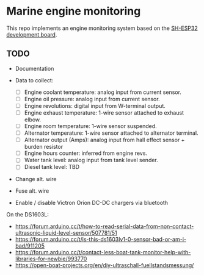 # Marine engine monitoring

This repo implements an engine monitoring system based on the [SH-ESP32 development board](https://docs.hatlabs.fi/sh-esp32/).

## TODO

- Documentation
- Data to collect:

  - [ ] Engine coolant temperature: analog input from current sensor.
  - [ ] Engine oil pressure: analog input from current sensor.
  - [ ] Engine revolutions: digital input from W-terminal output.
  - [ ] Engine exhaust temperature: 1-wire sensor attached to exhaust elbow.
  - [ ] Engine room temperature: 1-wire sensor suspended.
  - [ ] Alternator temperature: 1-wire sensor attached to alternator terminal.
  - [ ] Alternator output (Amps): analog input from hall effect sensor + burden resistor
  - [ ] Engine hours counter: inferred from engine revs.
  - [ ] Water tank level: analog input from tank level sender.
  - [ ] Diesel tank level: TBD

- Change alt. wire
- Fuse alt. wire
- Enable / disable Victron Orion DC-DC chargers via bluetooth


On the DS1603L: 
- https://forum.arduino.cc/t/how-to-read-serial-data-from-non-contact-ultrasonic-liquid-level-sensor/507781/51
- https://forum.arduino.cc/t/is-this-ds1603lv1-0-sensor-bad-or-am-i-bad/911205
- https://forum.arduino.cc/t/contact-less-boat-tank-monitor-help-with-libraries-for-newbie/993770
- https://open-boat-projects.org/en/diy-ultraschall-fuellstandsmessung/
